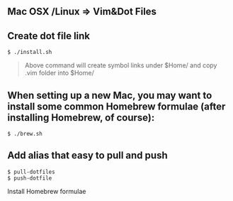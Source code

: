 Mac OSX /Linux => Vim&Dot Files
--

## Create dot file link

    $ ./install.sh

> Above command will create symbol links under $Home/ and copy .vim folder into $Home/

## When setting up a new Mac, you may want to install some common Homebrew formulae (after installing Homebrew, of course):

    $ ./brew.sh

## Add alias that easy to pull and push

    $ pull-dotfiles
    $ push-dotfile

Install Homebrew formulae

